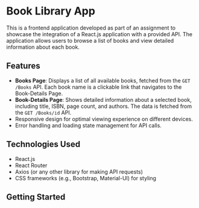 # Book Library App

This is a frontend application developed as part of an assignment to showcase the integration of a React.js application with a provided API. The application allows users to browse a list of books and view detailed information about each book.

## Features

- **Books Page**: Displays a list of all available books, fetched from the `GET /Books` API. Each book name is a clickable link that navigates to the Book-Details Page.
- **Book-Details Page**: Shows detailed information about a selected book, including title, ISBN, page count, and authors. The data is fetched from the `GET /Books/id` API.
- Responsive design for optimal viewing experience on different devices.
- Error handling and loading state management for API calls.

## Technologies Used

- React.js
- React Router
- Axios (or any other library for making API requests)
- CSS frameworks (e.g., Bootstrap, Material-UI) for styling

## Getting Started
